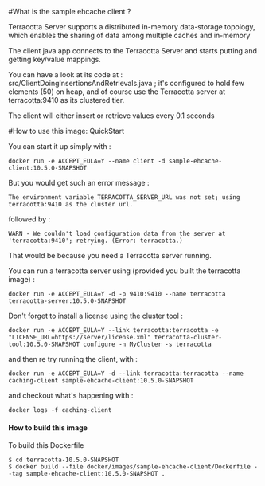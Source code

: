 #What is the sample ehcache client ?

Terracotta Server supports a distributed in-memory data-storage topology, which enables the sharing of data among multiple caches and in-memory

The client java app connects to the Terracotta Server and starts putting and getting key/value mappings.

You can have a look at its code at : src/ClientDoingInsertionsAndRetrievals.java ; it's configured to hold few elements (50) on heap, and of course use the Terracotta server at terracotta:9410 as its clustered tier.

The client will either insert or retrieve values every 0.1 seconds


#How to use this image: QuickStart

You can start it up simply with :

    docker run -e ACCEPT_EULA=Y --name client -d sample-ehcache-client:10.5.0-SNAPSHOT

But you would get such an error message :

    The environment variable TERRACOTTA_SERVER_URL was not set; using terracotta:9410 as the cluster url.

followed by :

    WARN - We couldn't load configuration data from the server at 'terracotta:9410'; retrying. (Error: terracotta.)


That would be because you need a Terracotta server running.

You can run a terracotta server using (provided you built the terracotta image) :

    docker run -e ACCEPT_EULA=Y -d -p 9410:9410 --name terracotta terracotta-server:10.5.0-SNAPSHOT

Don't forget to install a license using the cluster tool :

    docker run -e ACCEPT_EULA=Y --link terracotta:terracotta -e "LICENSE_URL=https://server/license.xml" terracotta-cluster-tool:10.5.0-SNAPSHOT configure -n MyCluster -s terracotta

and then re try running the client, with :

    docker run -e ACCEPT_EULA=Y -d --link terracotta:terracotta --name caching-client sample-ehcache-client:10.5.0-SNAPSHOT

and checkout what's happening with :

    docker logs -f caching-client


#### How to build this image

To build this Dockerfile

    $ cd terracotta-10.5.0-SNAPSHOT
    $ docker build --file docker/images/sample-ehcache-client/Dockerfile --tag sample-ehcache-client:10.5.0-SNAPSHOT .